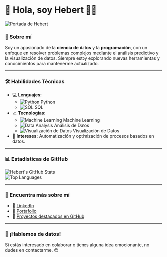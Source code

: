 # 👋 Hola, soy **Hebert** 👨‍💻

![Portada de Hebert](https://github.com/HebertL-dev/HebertL-dev/blob/main/portada.png)

### 🌟 Sobre mí
Soy un apasionado de la **ciencia de datos** y la **programación**, con un enfoque en resolver problemas complejos mediante el análisis predictivo y la visualización de datos. Siempre estoy explorando nuevas herramientas y conocimientos para mantenerme actualizado.

---

### 🛠️ **Habilidades Técnicas**
- 💻 **Lenguajes:**
  - ![Python](https://img.icons8.com/color/48/000000/python.png) Python
  - ![SQL](https://img.icons8.com/color/48/000000/sql.png) SQL
- 📈 **Tecnologías:**
  - ![Machine Learning](https://img.icons8.com/color/48/000000/artificial-intelligence.png) Machine Learning
  - ![Data Analysis](https://img.icons8.com/color/48/000000/statistics.png) Análisis de Datos
  - ![Visualización de Datos](https://img.icons8.com/color/48/000000/graph.png) Visualización de Datos  
- 🚀 **Intereses:** Automatización y optimización de procesos basados en datos.

---

### 📊 **Estadísticas de GitHub**
![Hebert's GitHub Stats](https://github-readme-stats.vercel.app/api?username=HebertL-dev&show_icons=true&theme=default)  
![Top Languages](https://github-readme-stats.vercel.app/api/top-langs/?username=HebertL-dev&layout=compact&theme=default)

---

### 🔗 **Encuentra más sobre mí**
- 💼 [LinkedIn](https://www.linkedin.com/in/hebert-jossue-toledo-valdovinos-data-scientist/)
- 📂 [Portafolio](https://github.com/HebertL-dev)
- 🚀 [Proyectos destacados en GitHub](https://github.com/HebertL-dev?tab=repositories)

---

### 🌟 **¡Hablemos de datos!**
Si estás interesado en colaborar o tienes alguna idea emocionante, no dudes en contactarme. 😊
